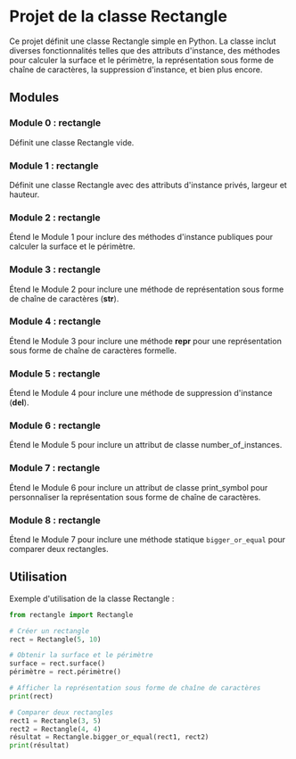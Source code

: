 # Projet de la classe Rectangle

Ce projet définit une classe Rectangle simple en Python. La classe inclut diverses fonctionnalités telles que des attributs d'instance, des méthodes pour calculer la surface et le périmètre, la représentation sous forme de chaîne de caractères, la suppression d'instance, et bien plus encore.

## Modules

### Module 0 : rectangle

Définit une classe Rectangle vide.

### Module 1 : rectangle

Définit une classe Rectangle avec des attributs d'instance privés, largeur et hauteur.

### Module 2 : rectangle

Étend le Module 1 pour inclure des méthodes d'instance publiques pour calculer la surface et le périmètre.

### Module 3 : rectangle

Étend le Module 2 pour inclure une méthode de représentation sous forme de chaîne de caractères (__str__).

### Module 4 : rectangle

Étend le Module 3 pour inclure une méthode __repr__ pour une représentation sous forme de chaîne de caractères formelle.

### Module 5 : rectangle

Étend le Module 4 pour inclure une méthode de suppression d'instance (__del__).

### Module 6 : rectangle

Étend le Module 5 pour inclure un attribut de classe number_of_instances.

### Module 7 : rectangle

Étend le Module 6 pour inclure un attribut de classe print_symbol pour personnaliser la représentation sous forme de chaîne de caractères.

### Module 8 : rectangle

Étend le Module 7 pour inclure une méthode statique `bigger_or_equal` pour comparer deux rectangles.

## Utilisation

Exemple d'utilisation de la classe Rectangle :

```python
from rectangle import Rectangle

# Créer un rectangle
rect = Rectangle(5, 10)

# Obtenir la surface et le périmètre
surface = rect.surface()
périmètre = rect.périmètre()

# Afficher la représentation sous forme de chaîne de caractères
print(rect)

# Comparer deux rectangles
rect1 = Rectangle(3, 5)
rect2 = Rectangle(4, 4)
résultat = Rectangle.bigger_or_equal(rect1, rect2)
print(résultat)
```
